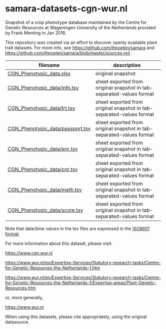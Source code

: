 # samara-datasets-cgn-wur.nl
Snapshot of a crop phenotype database maintained by the Centre for Genetic Resources at Wageningen University of the Netherlands provided by Frank Menting in Jan 2018.

This repository was created via an effort to discover openly available plant trait datasets. For more info, see https://github.com/jhpoelen/samara and https://github.com/jhpoelen/samara/blob/master/sources.md .

 filename | description 
 --- | ---
 [CGN_Phenotypic_data.xlsx](./CGN_Phenotypic_data.xlsx) | original snapshot
 [CGN_Phenotypic_data/info.tsv](./CGN_Phenotypic_data/info.tsv) | sheet exported from original snapshot in tab-separated-values format
 [CGN_Phenotypic_data/trt.tsv](.CGN_Phenotypic_data/trt.tsv) | sheet exported from original snapshot in tab-separated-values format
 [CGN_Phenotypic_data/passport.tsv](./CGN_Phenotypic_data/passport.tsv) | sheet exported from original snapshot in tab-separated-values format
 [CGN_Phenotypic_data/enr.tsv](./CGN_Phenotypic_data/enr.tsv) | sheet exported from original snapshot in tab-separated-values format
 [CGN_Phenotypic_data/cnr.tsv](./CGN_Phenotypic_data/cnr.tsv) | sheet exported from original snapshot in tab-separated-values format
 [CGN_Phenotypic_data/meth.tsv](./CGN_Phenotypic_data/meth.tsv) | sheet exported from original snapshot in tab-separated-values format
 [CGN_Phenotypic_data/score.tsv](./CGN_Phenotypic_data/score.tsv) | sheet exported from original snapshot in tab-separated-values format

Note that date/time values in the tsv files are expressed in the [ISO8601 format](https://www.iso.org/iso-8601-date-and-time-format.html).
 
For more information about this dataset, please visit:

https://www.cgn.wur.nl

https://www.wur.nl/en/Expertise-Services/Statutory-research-tasks/Centre-for-Genetic-Resources-the-Netherlands-1.htm

https://www.wur.nl/en/Expertise-Services/Statutory-research-tasks/Centre-for-Genetic-Resources-the-Netherlands-1/Expertise-areas/Plant-Genetic-Resources.htm 

or, more generally,

https://www.wur.nl 

When using this datasets, please cite appropriately, using the original datasource. 
